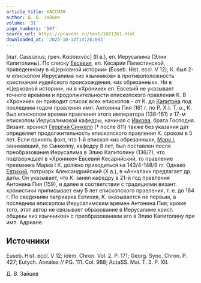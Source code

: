 ```yaml
---
article_title: КАССИАН
author: Д. В. Зайцев
volume: '31'
page_numbers: '507'
source_url: https://pravenc.ru/text/1681261.html
downloaded_at: '2025-10-13T14:26:09Z'
---
```


[лат. Cassianus; греч. Κασσιανός] (II в.), еп. Иерусалима (Элии Капитолины). По списку [Евсевия](https://pravenc.ru/text/Евсевий.html), еп. Кесарии Палестинской, приведенному в «Церковной истории» (Euseb. Hist. eccl. V 12), К. был 2-м епископом Иерусалима «из язычников» в противоположность христианам иудейского происхождения, «из обрезанных». Ни в «Церковной истории», ни в «Хронике» еп. Евсевий не указывает точного времени и продолжительности епископского правления К. В «Хронике» он приводит список всех епископов - от К. до [Капитона](https://pravenc.ru/text/Капитона.html) под последним годом правления имп. Антонина Пия (161 г. по Р. Х.). Т. о., К. был епископом времен правления этого императора (138-161) и 17-м епископом Иерусалимской кафедры, начиная с [Иакова](https://pravenc.ru/text/Иаков.html), брата Господня. Визант. хронист [Георгий Синкелл](<https://pravenc.ru/text/Георгий Синкелл.html>) († после 811) также без указания дат определяет продолжительность епископского правления К. сроком в 5 лет. Если принять факт, что 1-й епископ «из обрезанных», [Марк I](<https://pravenc.ru/text/Марк I.html>), занимавший, по Синкеллу, кафедру 8 лет, был поставлен после преобразования Иерусалима в Элию Капитолину (136/7), что подтверждает в «Хронике» Евсевий Кесарийский, то правление преемника Марка I К. должно приходиться на 143/4-148/9 гг. Однако [Евтихий](https://pravenc.ru/text/Евтихий.html), патриарх Александрийский (X в.), в «Анналах» предлагает др. даты. Он указывает, что К. занял кафедру в 21-й год правления Антонина Пия (159), и далее в соответствии с традициями визант. хронистики приписывает ему 5 лет епископского правления, т. е. до 164 г. По сведениям патриарха Евтихия, К. оказывается не первым, а последним епископом Иерусалимским времен Антонина Пия; кроме того, этот автор не связывает образование в Иерусалиме христ. общины «из язычников» с преобразованием его в Элию Капитолину при имп. Адриане.

## Источники

Euseb. Hist. eccl. V 12; idem. Chron. Vol. 2. P. 171; Georg. Sync. Chron. P. 427; Eutych. Annales // PG. 111. Col. 988; ActaSS. Mai. T. 3. P. XII.

Д. В. Зайцев
